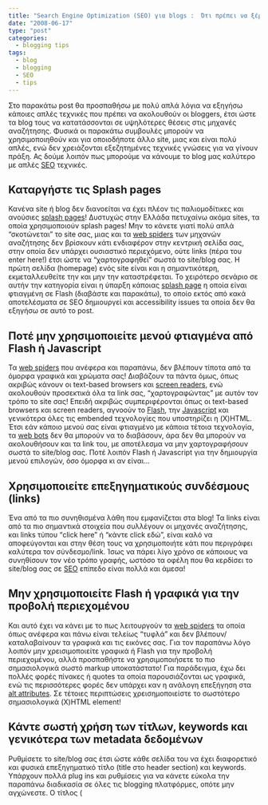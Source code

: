 ```yaml
---
title: "Search Engine Optimization (SEO) για blogs :  Ότι πρέπει να ξέρετε και ντρεπόσασταν να ρωτήσετε"
date: "2008-06-17"
type: "post"
categories:
  - blogging tips
tags:
  - blog
  - blogging
  - SEO
  - tips
---
```


Στο παρακάτω post θα προσπαθήσω με πολύ απλά λόγια να εξηγήσω κάποιες απλές τεχνικές που πρέπει να ακολουθούν οι bloggers, έτσι ώστε τα blog τους να κατατάσσονται σε υψηλότερες θέσεις στις μηχανές αναζήτησης. Φυσικά οι παρακάτω συμβουλές μπορούν να χρησιμοποιηθούν και για οποιοδήποτε άλλο site, μιας και είναι πολύ απλές, ενώ δεν χρειάζονται εξεζητημένες τεχνικές γνώσεις για να γίνουν πράξη. Ας δούμε λοιπόν πως μπορούμε να κάνουμε το blog μας καλύτερο με απλές [SEO](http://en.wikipedia.org/wiki/Search_engine_optimization "SEO at Wiki") τεχνικές.

## Καταργήστε τις Splash pages

Κανένα site ή blog δεν διανοείται να έχει πλέον τις παλιομοδίτικες και ανούσιες [splash pages](http://en.wikipedia.org/wiki/Splash_page "Splash Pages at Wiki")! Δυστυχώς στην Ελλάδα πετυχαίνω ακόμα sites, τα οποία χρησιμοποιούν splash pages! Μην το κάνετε γιατί πολύ απλά &#8220;σκοτώνεται&#8221; το site σας, μιας και τα [web spiders](http://en.wikipedia.org/wiki/Web_crawler "Web spiders at Wiki") των μηχανών αναζήτησης δεν βρίσκουν κάτι ενδιαφέρον στην κεντρική σελίδα σας, στην οποία δεν υπάρχει ουσιαστικό περιεχόμενο, ούτε links (πέρα του enter here!) έτσι ώστε να &#8220;χαρτογραφηθεί&#8221; σωστά το site/blog σας. Η πρώτη σελίδα (homepage) ενός site είναι και η σημαντικότερη, εκμεταλλευθείτε την και μην την καταστρέφεται. Το χειρότερο σενάριο σε αυτήν την κατηγορία είναι η ύπαρξη κάποιας [splash page](http://en.wikipedia.org/wiki/Splash_page "Splash Pages at Wiki") η οποία είναι φτιαγμένη σε Flash (διαβάστε και παρακάτω), το οποίο εκτός από κακά αποτελέσματα σε SEO δημιουργεί και accessibility issues τα οποία δεν θα εξηγήσω σε αυτό το post.

## Ποτέ μην χρησιμοποιείτε μενού φτιαγμένα από Flash ή Javascript

Τα [web spiders](http://en.wikipedia.org/wiki/Web_crawler "Web spiders at Wiki") που ανέφερα και παραπάνω, δεν βλέπουν τίποτα από τα όμορφα γραφικά και χρώματα σας! Διαβάζουν τα πάντα όμως, όπως ακριβώς κάνουν οι text-based browsers και [screen readers](http://en.wikipedia.org/wiki/Screen_reader "Screen Readers at Wiki"), ενώ ακολουθούν προσεκτικά όλα τα link σας, &#8220;χαρτογραφώντας&#8221; με αυτόν τον τρόπο το site σας! Επειδή ακριβώς συμπεριφέρονται όπως οι text-based browsers και screen readers, αγνοούν το [Flash](http://www.adobe.com/products/flash/ "Adobe Flash Official page"), την [Javascript](http://en.wikipedia.org/wiki/Javascript "What is Javascript") και γενικότερα όλες τις embended τεχνολογίες που υποστηρίζει η (X)HTML. Έτσι εάν κάποιο μενού σας είναι φτιαγμένο με κάποια τέτοια τεχνολογία, τα [web bots](http://en.wikipedia.org/wiki/Web_crawler "What is a web bot") δεν θα μπορούν να το διαβάσουν, άρα δεν θα μπορούν να ακολουθήσουν και τα link του, με αποτέλεσμα να μην χαρτογραφήσουν σωστά το site/blog σας. Ποτέ λοιπόν Flash ή Javascript για την δημιουργία μενού επιλογών, όσο όμορφα κι αν είναι&#8230;

## Χρησιμοποιείτε επεξηγηματικούς συνδέσμους (links)

Ένα από τα πιο συνηθισμένα λάθη που εμφανίζεται στα blog! Τα links είναι από τα πιο σημαντικά στοιχεία που συλλέγουν οι μηχανές αναζήτησης, και links τύπου &#8220;click here&#8221; ή &#8220;κάντε click εδώ&#8221;, είναι καλό να αποφεύγονται και στην θέση τους να χρησιμοποιήτε κάτι που περιγράφει καλύτερα τον σύνδεσμο/link. Ίσως να πάρει λίγο χρόνο σε κάποιους να συνηθίσουν τον νέο τρόπο γραφής, ωστόσο τα οφέλη που θα κερδίσει το site/blog σας σε [SEO](http://en.wikipedia.org/wiki/Search_engine_optimization "SEO at Wiki") επίπεδο είναι πολλά και άμεσα!

## Μην χρησιμοποιείτε Flash ή γραφικά για την προβολή περιεχομένου

Και αυτό έχει να κάνει με το πως λειτουργούν τα [web spiders](http://en.wikipedia.org/wiki/Web_crawler "Web spiders at Wiki") τα οποία όπως ανέφερα και πάνω είναι τελείως &#8220;τυφλά&#8221; και δεν βλέπουν/καταλαβαίνουν τα γραφικά και τις εικόνες σας. Για τον παραπάνω λόγο λοιπόν μην χρεισιμοποιείτε γραφικά ή Flash για την προβολή περιεχομένου, αλλά προσπαθήστε να χρησιμοποιήσετε το πιο σημασιολογικά σωστό markup υποκατάστατο! Για παράδειγμα, έχω δει πολλές φορές πίνακες ή quotes τα οποία παρουσιάζονται ως γραφικά, ενώ τις περισσότερες φορές δεν υπάρχει καν η ανάλογη επεξήγηση στα [alt attributes](http://en.wikipedia.org/wiki/Alt_attribute "Alt attributes at Wiki"). Σε τέτοιες περιπτώσεις χρεισημοποιείστε το σωστότερο σημασιολογικά (X)HTML element!

## Κάντε σωστή χρήση των τίτλων, keywords και γενικότερα των metadata δεδομένων

Ρυθμίσετε το site/blog σας έτσι ώστε κάθε σελίδα του να έχει διαφορετικό και φυσικά επεξηγηματικό τίτλο (title στο header section) και keywords. Υπάρχουν πολλά plug ins και ρυθμίσεις για να κάνετε εύκολα την παραπάνω διαδικασία σε όλες τις blogging πλατφόρμες, οπότε μην αγχώνεστε. Ο τίτλος (<title>) που εμφανίζεται στο header section της σελίδας σας, θα είναι και αυτός που θα χρησιμοποιηθεί από τις μηχανές αναζήτησης στην προβολή των αποτελεσμάτων τους. Διαλέξτε λοιπόν σωστούς τίτλους και προσπαθήστε να μην ξεπεράσετε τους 65 χαρακτήρες (μέσος όρος προβολής τίτλων στις μηχανές αναζήτησης). Για keywords, διαλέξτε προσεκτικά τις πιο αντιπροσωπευτικές και σχετικές λέξεις με το περιεχόμενο της σελίδας σας, χωρίς να το παρακάνετε βέβαια. Επίσης μην αναφέρεται keywords άσχετα με το περιεχόμενο της σελίδας! Τέλος καλό θα ήταν να υπάρχει και το description στα metadata όπου να περιγράφεται σε 2-3 προτάσεις το περιεχόμενο της συγκεκριμένης σελίδας. Το κείμενο του description χρησιμοποιείτε από τις μηχανές αναζήτησης για να περιγράψει το link στην λίστα των αποτελεσμάτων τους, ενώ εάν δεν υπάρχει κάτι τέτοιο χρησιμοποιούν ως description περιεχόμενο αυτό της σελίδα μας. Προσωπικά ούτε εγώ κάνω χρήση του description metadata στο blog μου, ωστόσο είναι χρήσιμο να ξέρουμε τουλάχιστον τον λόγο ύπαρξης του αλλά και πως χρησιμοποιείται!

## Σωστή χρήση των alt και title attributes

Χρησιμοποιείτε πάντα το το alt attribute στις εικόνες/φωτογραφίες που υπάρχουν στο περιεχόμενο του site σας! Το περιεχόμενο των **alt attribute** διαβάζεται σαν κανονικό περιεχόμενο τόσο από τους text browsers/screen readers όσο και τα web spiders των μηχανών αναζήτησης, οπότε προσπαθείστε να περιγράψετε όσο καλύτερα γίνεται τις εικόνες/φωτογραφίες σας (με εξέρεση τα γραφικά/images που έχουν να κάνουν με το interface και όχι το περιεχόμενο του site σας). Τέλος εάν αισθάνεστε πως το κείμενο ενός συνδέσμου/link δεν περιγράφει και πολύ σωστά περί τίνος πρόκειται, απλά χρησιμοποιείστε το **title attribute** του link και περιγράψτε το καλύτερα!

## Κακή χρήση του AJAX

Μην χρησιμοποιείτε κάτι εάν δεν είστε 100% σίγουρος πως το χρησιμοποιείτε σωστά. Όπως έγραψα και πιο πάνω, τα [web bots](http://en.wikipedia.org/wiki/Web_crawler "Web spiders at Wiki") αγνοούν την [Javascript](http://en.wikipedia.org/wiki/Javascript "What is Javascript"), οπότε μην την χρησιμοποιείται για να κρύψετε/εμφανίσετε περιεχόμενο στην σελίδα σας. Κακογραμμένα [AJAX](http://en.wikipedia.org/wiki/AJAX "AJAX") προγράμματα μπορούν να προκαλέσουν πολλά προβλήματα στο indexing του site/blog σας από τις μηχανές αναζήτησης, οπότε εάν δεν ξέρετε τι πραγματικά κάνετε, απλά μην το χρησιμοποιείτε!

## Χρησιμοποιείτε φιλικά URLs

Προσπαθήστε να έχετε μικρά και επεξηγηματικά [URLs](http://en.wikipedia.org/wiki/URL "What is URL"), τα οποία σε καμία περίπτωση δεν πρέπει να αλλάζουν! Οι περισσότερες blogging πλατφόρμες (αλλά και CMS) δίνουν αρκετές επιλογές στο συγκεκριμένο θέμα, οπότε προσπαθήστε να τις αξιοποιήσετε σωστά. Προσωπικά είμαι κατά των ελληνικών χαρακτήρων στα URL (για χίλιους δυο λόγους), ωστόσο πολύ επαγγελματίες του χώρου τάσονται υπέρ. Μάλλον είναι κάτι που πρέπει να ρωτήσετε έναν SEO expert και όχι έναν ταπεινό web developer 😉

Αυτά τα λίγα&#8230; Ελπίζω να βρήκατε το post ενδιαφέρον και να ακολουθήσετε τις παραπάνω απλές συμβουλές, έτσι ώστε να βρεθείτε γρήγορα στην κορυφή των αποτελεσμάτων!
